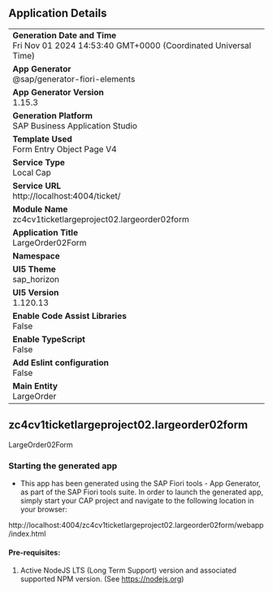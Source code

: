 ## Application Details
|               |
| ------------- |
|**Generation Date and Time**<br>Fri Nov 01 2024 14:53:40 GMT+0000 (Coordinated Universal Time)|
|**App Generator**<br>@sap/generator-fiori-elements|
|**App Generator Version**<br>1.15.3|
|**Generation Platform**<br>SAP Business Application Studio|
|**Template Used**<br>Form Entry Object Page V4|
|**Service Type**<br>Local Cap|
|**Service URL**<br>http://localhost:4004/ticket/|
|**Module Name**<br>zc4cv1ticketlargeproject02.largeorder02form|
|**Application Title**<br>LargeOrder02Form|
|**Namespace**<br>|
|**UI5 Theme**<br>sap_horizon|
|**UI5 Version**<br>1.120.13|
|**Enable Code Assist Libraries**<br>False|
|**Enable TypeScript**<br>False|
|**Add Eslint configuration**<br>False|
|**Main Entity**<br>LargeOrder|

## zc4cv1ticketlargeproject02.largeorder02form

LargeOrder02Form

### Starting the generated app

-   This app has been generated using the SAP Fiori tools - App Generator, as part of the SAP Fiori tools suite.  In order to launch the generated app, simply start your CAP project and navigate to the following location in your browser:

http://localhost:4004/zc4cv1ticketlargeproject02.largeorder02form/webapp/index.html

#### Pre-requisites:

1. Active NodeJS LTS (Long Term Support) version and associated supported NPM version.  (See https://nodejs.org)


